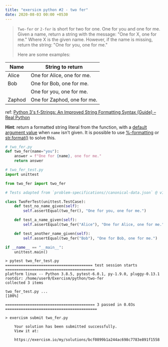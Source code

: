 ```yaml
---
title: "exersicm python #2 - two fer"
date: 2020-08-03 00:00 +0530
---
```


> `Two-fer` or `2-fer` is short for two for one. One for you and one for me.
> Given a name, return a string with the message: "One for X, one for me." Where X is the given name.
> However, if the name is missing, return the string: "One for you, one for me."
> 
> Here are some examples:

|Name    |String to return           |
|--------|---------------------------|
|Alice   |One for Alice, one for me. |
|Bob     |One for Bob, one for me.   |
|        |One for you, one for me.   |
|Zaphod  |One for Zaphod, one for me.|

ref: [Python 3's f-Strings: An Improved String Formatting Syntax (Guide) – Real Python](https://realpython.com/python-f-strings/#f-strings-a-new-and-improved-way-to-format-strings-in-python)

**Hint**: return a formatted string literal from the function, with a [default argument value](https://docs.python.org/3/tutorial/controlflow.html#default-argument-values) when `name` isn't given. It is possible to use [%-formatting](https://realpython.com/python-f-strings/#option-1-formatting) or [str.format()](https://realpython.com/python-f-strings/#option-2-strformat) to solve this.

``` python
# two_fer.py
def two_fer(name="you"):
    answer = f"One for {name}, one for me."
    return answer

# two_fer_test.py
import unittest

from two_fer import two_fer

# Tests adapted from `problem-specifications//canonical-data.json` @ v1.2.0

class TwoFerTest(unittest.TestCase):
    def test_no_name_given(self):
        self.assertEqual(two_fer(), "One for you, one for me.")

    def test_a_name_given(self):
        self.assertEqual(two_fer("Alice"), "One for Alice, one for me.")

    def test_another_name_given(self):
        self.assertEqual(two_fer("Bob"), "One for Bob, one for me.")

if __name__ == "__main__":
    unittest.main()
```

``` shell
> pytest two_fer_test.py
======================================= test session starts ========================================
platform linux -- Python 3.8.5, pytest-6.0.1, py-1.9.0, pluggy-0.13.1
rootdir: /home/user0/Exercism/python/two-fer
collected 3 items                                                                                  

two_fer_test.py ...                                                                          [100%]

======================================== 3 passed in 0.03s =========================================

> exercism submit two_fer.py

    Your solution has been submitted successfully.
    View it at:
    
    https://exercism.io/my/solutions/bcf0899b1a244ac698c7783e891f1558
```

